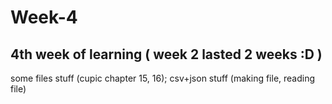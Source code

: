 # Week-4

## 4th week of learning ( week 2 lasted 2 weeks :D )

some files stuff (cupic chapter 15, 16); csv+json stuff (making file, reading file)